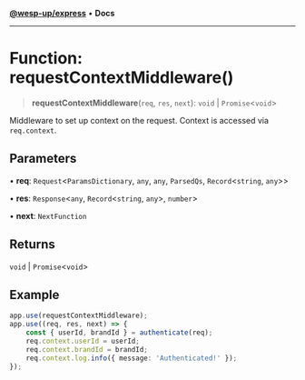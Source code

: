 [**@wesp-up/express**](../README.md) • **Docs**

***

# Function: requestContextMiddleware()

> **requestContextMiddleware**(`req`, `res`, `next`): `void` \| `Promise`\<`void`\>

Middleware to set up context on the request. Context is accessed via
`req.context`.

## Parameters

• **req**: `Request`\<`ParamsDictionary`, `any`, `any`, `ParsedQs`, `Record`\<`string`, `any`\>\>

• **res**: `Response`\<`any`, `Record`\<`string`, `any`\>, `number`\>

• **next**: `NextFunction`

## Returns

`void` \| `Promise`\<`void`\>

## Example

```typescript
app.use(requestContextMiddleware);
app.use((req, res, next) => {
    const { userId, brandId } = authenticate(req);
    req.context.userId = userId;
    req.context.brandId = brandId;
    req.context.log.info({ message: 'Authenticated!' });
});
```
